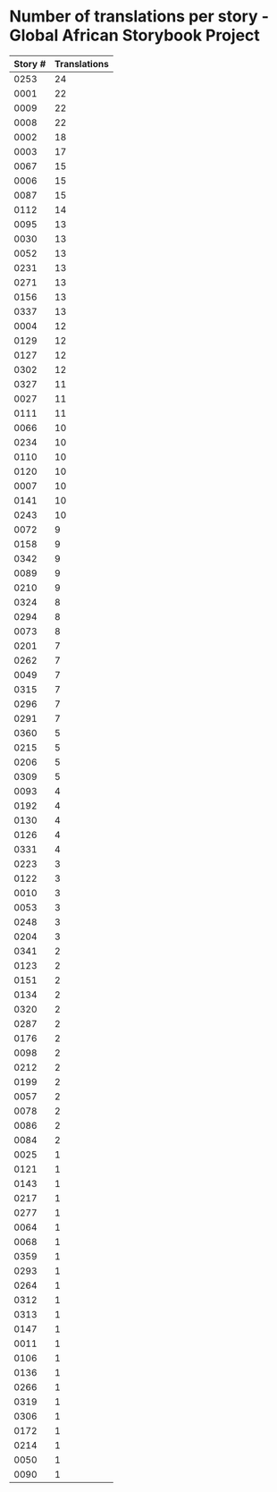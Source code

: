 # Number of translations per story - Global African Storybook Project

Story # | Translations
------- | ------------
0253 | 24
0001 | 22
0009 | 22
0008 | 22
0002 | 18
0003 | 17
0067 | 15
0006 | 15
0087 | 15
0112 | 14
0095 | 13
0030 | 13
0052 | 13
0231 | 13
0271 | 13
0156 | 13
0337 | 13
0004 | 12
0129 | 12
0127 | 12
0302 | 12
0327 | 11
0027 | 11
0111 | 11
0066 | 10
0234 | 10
0110 | 10
0120 | 10
0007 | 10
0141 | 10
0243 | 10
0072 | 9
0158 | 9
0342 | 9
0089 | 9
0210 | 9
0324 | 8
0294 | 8
0073 | 8
0201 | 7
0262 | 7
0049 | 7
0315 | 7
0296 | 7
0291 | 7
0360 | 5
0215 | 5
0206 | 5
0309 | 5
0093 | 4
0192 | 4
0130 | 4
0126 | 4
0331 | 4
0223 | 3
0122 | 3
0010 | 3
0053 | 3
0248 | 3
0204 | 3
0341 | 2
0123 | 2
0151 | 2
0134 | 2
0320 | 2
0287 | 2
0176 | 2
0098 | 2
0212 | 2
0199 | 2
0057 | 2
0078 | 2
0086 | 2
0084 | 2
0025 | 1
0121 | 1
0143 | 1
0217 | 1
0277 | 1
0064 | 1
0068 | 1
0359 | 1
0293 | 1
0264 | 1
0312 | 1
0313 | 1
0147 | 1
0011 | 1
0106 | 1
0136 | 1
0266 | 1
0319 | 1
0306 | 1
0172 | 1
0214 | 1
0050 | 1
0090 | 1
